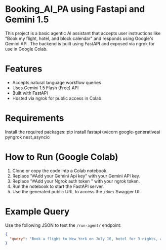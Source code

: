# Booking_AI_PA using Fastapi and Gemini 1.5

This project is a basic agentic AI assistant that accepts user instructions like "Book my flight, hotel, and block calendar" and responds using Google's Gemini API. The backend is built using FastAPI and exposed via ngrok for use in Google Colab.

# Features

- Accepts natural language workflow queries
- Uses Gemini 1.5 Flash (Free) API
- Built with FastAPI
- Hosted via ngrok for public access in Colab

# Requirements

Install the required packages:
pip install fastapi uvicorn google-generativeai pyngrok nest_asyncio
# How to Run (Google Colab)

1. Clone or copy the code into a Colab notebook.
2. Replace "#Add your Gemini Api key" with your Gemini API key.
3. Replace "#Add your Ngrok auth token " with your ngrok token.
4. Run the notebook to start the FastAPI server.
5. Use the generated public URL to access the `/docs` Swagger UI.

# Example Query

Use the following JSON to test the `/run-agent/` endpoint:

```json
{
  "query": "Book a flight to New York on July 10, hotel for 3 nights, and block my calendar for vacation"
}
